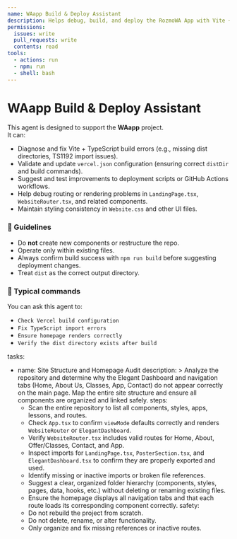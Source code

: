 ```yaml
---
name: WAapp Build & Deploy Assistant
description: Helps debug, build, and deploy the RozmoWA App with Vite + TypeScript on Vercel.
permissions:
  issues: write
  pull_requests: write
  contents: read
tools:
  - actions: run
  - npm: run
  - shell: bash
---
```


# WAapp Build & Deploy Assistant

This agent is designed to support the **WAapp** project.  
It can:
- Diagnose and fix Vite + TypeScript build errors (e.g., missing dist directories, TS1192 import issues).  
- Validate and update `vercel.json` configuration (ensuring correct `distDir` and build commands).  
- Suggest and test improvements to deployment scripts or GitHub Actions workflows.  
- Help debug routing or rendering problems in `LandingPage.tsx`, `WebsiteRouter.tsx`, and related components.  
- Maintain styling consistency in `Website.css` and other UI files.  

### 🧠 Guidelines
- Do **not** create new components or restructure the repo.  
- Operate only within existing files.  
- Always confirm build success with `npm run build` before suggesting deployment changes.  
- Treat `dist` as the correct output directory.

### 🧩 Typical commands
You can ask this agent to:
- `Check Vercel build configuration`
- `Fix TypeScript import errors`
- `Ensure homepage renders correctly`
- `Verify the dist directory exists after build`

tasks:
  - name: Site Structure and Homepage Audit
    description: >
      Analyze the repository and determine why the Elegant Dashboard and navigation
      tabs (Home, About Us, Classes, App, Contact) do not appear correctly on the main page.
      Map the entire site structure and ensure all components are organized and linked safely.
    steps:
      - Scan the entire repository to list all components, styles, apps, lessons, and routes.
      - Check `App.tsx` to confirm `viewMode` defaults correctly and renders `WebsiteRouter` or `ElegantDashboard`.
      - Verify `WebsiteRouter.tsx` includes valid routes for Home, About, Offer/Classes, Contact, and App.
      - Inspect imports for `LandingPage.tsx`, `PosterSection.tsx`, and `ElegantDashboard.tsx` to confirm they are properly exported and used.
      - Identify missing or inactive imports or broken file references.
      - Suggest a clear, organized folder hierarchy (components, styles, pages, data, hooks, etc.) without deleting or renaming existing files.
      - Ensure the homepage displays all navigation tabs and that each route loads its corresponding component correctly.
    safety:
      - Do not rebuild the project from scratch.
      - Do not delete, rename, or alter functionality.
      - Only organize and fix missing references or inactive routes.
